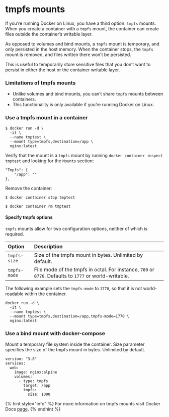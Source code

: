 # tmpfs mounts

If you’re running Docker on Linux, you have a third option: `tmpfs` mounts. When you create a container with a `tmpfs` mount, the container can create files outside the container’s writable layer.

As opposed to volumes and bind mounts, a `tmpfs` mount is temporary, and only persisted in the host memory. When the container stops, the `tmpfs` mount is removed, and files written there won’t be persisted.

This is useful to temporarily store sensitive files that you don’t want to persist in either the host or the container writable layer.

### Limitations of tmpfs mounts <a id="limitations-of-tmpfs-mounts"></a>

* Unlike volumes and bind mounts, you can’t share `tmpfs` mounts between containers.
* This functionality is only available if you’re running Docker on Linux.

### Use a tmpfs mount in a container <a id="use-a-tmpfs-mount-in-a-container"></a>

```text
$ docker run -d \
  -it \
  --name tmptest \
  --mount type=tmpfs,destination=/app \
  nginx:latest
```

Verify that the mount is a `tmpfs` mount by running `docker container inspect tmptest` and looking for the `Mounts` section:

```text
"Tmpfs": {
    "/app": ""
},
```

Remove the container:

```text
$ docker container stop tmptest

$ docker container rm tmptest
```

#### Specify tmpfs options <a id="specify-tmpfs-options"></a>

`tmpfs` mounts allow for two configuration options, neither of which is required.

| Option | Description |
| :--- | :--- |
| `tmpfs-size` | Size of the tmpfs mount in bytes. Unlimited by default. |
| `tmpfs-mode` | File mode of the tmpfs in octal. For instance, `700` or `0770`. Defaults to `1777` or world-writable. |

The following example sets the `tmpfs-mode` to `1770`, so that it is not world-readable within the container.

```text
docker run -d \
  -it \
  --name tmptest \
  --mount type=tmpfs,destination=/app,tmpfs-mode=1770 \
  nginx:latest
```

### Use a bind mount with docker-compose

Mount a temporary file system inside the container. Size parameter specifies the size of the tmpfs mount in bytes. Unlimited by default.

```text
version: "3.8"
services:
  web:
    image: nginx:alpine
    volumes:
      - type: tmpfs
        target: /app
        tmpfs:
          size: 1000
```

{% hint style="info" %}
For more information on tmpfs mounts visit Docker Docs [page](https://docs.docker.com/storage/tmpfs/).
{% endhint %}

